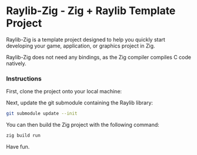 # Raylib-Zig - Zig + Raylib Template Project

Raylib-Zig is a template project designed to help you quickly start developing your game, application, or graphics project in Zig.

Raylib-Zig does not need any bindings, as the Zig compiler compiles C code natively.

### Instructions

First, clone the project onto your local machine:

Next, update the git submodule containing the Raylib library:

```bash
git submodule update --init
```
You can then build the Zig project with the following command:

```bash
zig build run
```
Have fun.
